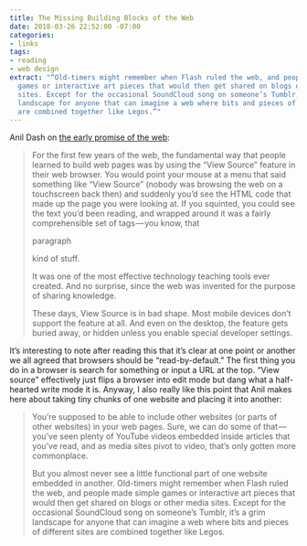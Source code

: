 ```yaml
---
title: The Missing Building Blocks of the Web
date: 2018-03-26 22:52:00 -07:00
categories:
- links
tags:
- reading
- web design
extract: "“Old-timers might remember when Flash ruled the web, and people made simple
  games or interactive art pieces that would then get shared on blogs or other media
  sites. Except for the occasional SoundCloud song on someone’s Tumblr, it’s a grim
  landscape for anyone that can imagine a web where bits and pieces of different sites
  are combined together like Legos.”"
---
```


Anil Dash on [the early promise of the web](https://medium.com/@anildash/the-missing-building-blocks-of-the-web-3fa490ae5cbc):

> For the first few years of the web, the fundamental way that people learned to build web pages was by using the “View Source” feature in their web browser. You would point your mouse at a menu that said something like “View Source” (nobody was browsing the web on a touchscreen back then) and suddenly you’d see the HTML code that made up the page you were looking at. If you squinted, you could see the text you’d been reading, and wrapped around it was a fairly comprehensible set of tags — you know, that <p>paragraph</p> kind of stuff.
> 
> It was one of the most effective technology teaching tools ever created. And no surprise, since the web was invented for the purpose of sharing knowledge.
> 
> These days, View Source is in bad shape. Most mobile devices don’t support the feature at all. And even on the desktop, the feature gets buried away, or hidden unless you enable special developer settings. 

It’s interesting to note after reading this that it’s clear at one point or another we all agreed that browsers should be “read-by-default.” The first thing you do in a browser is search for something or input a URL at the top. “View source” effectively just flips a browser into edit mode but dang what a half-hearted write mode it is. Anyway, I also really like this point that Anil makes here about taking tiny chunks of one website and placing it into another:

> You’re supposed to be able to include other websites (or parts of other websites) in your web pages. Sure, we can do some of that — you’ve seen plenty of YouTube videos embedded inside articles that you’ve read, and as media sites pivot to video, that’s only gotten more commonplace.
> 
> But you almost never see a little functional part of one website embedded in another. Old-timers might remember when Flash ruled the web, and people made simple games or interactive art pieces that would then get shared on blogs or other media sites. Except for the occasional SoundCloud song on someone’s Tumblr, it’s a grim landscape for anyone that can imagine a web where bits and pieces of different sites are combined together like Legos.